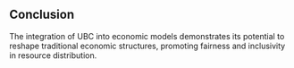 ## Conclusion
The integration of UBC into economic models demonstrates its potential to reshape traditional economic structures, promoting fairness and inclusivity in resource distribution.

```
